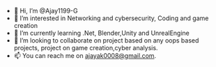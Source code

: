 - 👋 Hi, I’m @Ajay1199-G
- 👀 I’m interested in Networking and cybersecurity, Coding and game creation
- 🌱 I’m currently learning .Net, Blender,Unity and UnrealEngine
- 💞️ I’m looking to collaborate on project based on any oops based projects, project on game creation,cyber analysis.
- 📫 You can reach me on ajayak0008@gmail.com.


<!---
Ajay1199-G/Ajay1199-G is a ✨ special ✨ repository because its `README.md` (this file) appears on your GitHub profile.
You can click the Preview link to take a look at your changes.
--->

